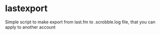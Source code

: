 lastexport
==========

Simple script to make export from last.fm to .scrobble.log file, that you can apply to another account
